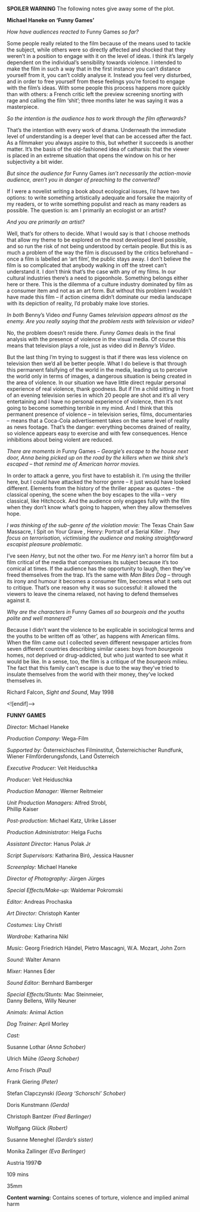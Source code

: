 
**SPOILER WARNING** The following notes give away some of the plot.

**Michael Haneke on ‘Funny Games’**

_How have audiences reacted to_ Funny Games _so far?_

Some people really related to the film because of the means used to tackle the subject, while others were so directly affected and shocked that they weren’t in a position to engage with it on the level of ideas. I think it’s largely dependent on the individual’s sensibility towards violence. I intended to make the film in such a way that in the first instance you can’t distance yourself from it, you can’t coldly analyse it. Instead you feel very disturbed, and in order to free yourself from these feelings you’re forced to engage with the film’s ideas. With some people this process happens more quickly than with others: a French critic left the preview screening snorting with rage and calling the film ‘shit’; three months later he was saying it was a masterpiece.

_So the intention is the audience has to work through the film afterwards?_

That’s the intention with every work of drama. Underneath the immediate level of understanding is a deeper level that can be accessed after the fact. As a filmmaker you always aspire to this, but whether it succeeds is another matter. It’s the basis of the old-fashioned idea of catharsis: that the viewer is placed in an extreme situation that opens the window on his or her subjectivity a bit wider.

_But since the audience for_ Funny Games _isn’t necessarily the action-movie audience, aren’t you in danger of preaching to the converted?_

If I were a novelist writing a book about ecological issues, I’d have two options: to write something artistically adequate and forsake the majority of my readers, or to write something populist and reach as many readers as possible. The question is: am I primarily an ecologist or an artist?

_And you are primarily an artist?_

Well, that’s for others to decide. What I would say is that I choose methods that allow my theme to be explored on the most developed level possible, and so run the risk of not being understood by certain people. But this is as much a problem of the way the film is discussed by the critics beforehand – once a film is labelled an ‘art film’, the public stays away. I don’t believe the film is so complicated that anybody walking in off the street can’t understand it. I don’t think that’s the case with any of my films. In our cultural industries there’s a need to pigeonhole. Something belongs either here or there. This is the dilemma of a culture industry dominated by film as a consumer item and not as an art form. But without this problem I wouldn’t have made this film – if action cinema didn’t dominate our media landscape with its depiction of reality, I’d probably make love stories.

_In both_ Benny’s Video _and_ Funny Games _television appears almost as the enemy. Are you really saying that the problem rests with television or video?_

No, the problem doesn’t reside there. _Funny Games_ deals in the final analysis with the presence of violence in the visual media. Of course this means that television plays a role, just as video did in _Benny’s Video_.

But the last thing I’m trying to suggest is that if there was less violence on television then we’d all be better people. What I do believe is that through this permanent falsifying of the world in the media, leading us to perceive the world only in terms of images, a dangerous situation is being created in the area of violence. In our situation we have little direct regular personal experience of real violence, thank goodness. But if I’m a child sitting in front of an evening television series in which 20 people are shot and it’s all very entertaining and I have no personal experience of violence, then it’s not going to become something terrible in my mind. And I think that this permanent presence of violence – in television series, films, documentaries – means that a Coca-Cola advertisement takes on the same level of reality as news footage. That’s the danger: everything becomes drained of reality, so violence appears easy to exercise and with few consequences. Hence inhibitions about being violent are reduced.

_There are moments in_ Funny Games _– Georgie’s escape to the house next door, Anna being picked up on the road by the killers when we think she’s escaped – that remind me of American horror movies._

In order to attack a genre, you first have to establish it. I’m using the thriller here, but I could have attacked the horror genre – it just would have looked different. Elements from the history of the thriller appear as quotes – the classical opening, the scene when the boy escapes to the villa – very classical, like Hitchcock. And the audience only engages fully with the film when they don’t know what’s going to happen, when they allow themselves hope.

_I was thinking of the sub-genre of the violation movie:_ The Texas Chain Saw Massacre, I Spit on Your Grave _,_ Henry: Portrait of a Serial Killer _. They focus on terrorisation, victimising the audience and making straightforward escapist pleasure problematic._

I’ve seen _Henry_, but not the other two. For me _Henry_ isn’t a horror film but a film critical of the media that compromises its subject because it’s too comical at times. If the audience has the opportunity to laugh, then they’ve freed themselves from the trap. It’s the same with _Man Bites Dog_ – through its irony and humour it becomes a consumer film, becomes what it sets out to critique. That’s one reason why it was so successful: it allowed the viewers to leave the cinema relaxed, not having to defend themselves against it.

_Why are the characters in_ Funny Games _all so bourgeois and the youths polite and well mannered?_

Because I didn’t want the violence to be explicable in sociological terms and the youths to be written off as ‘other’, as happens with American films. When the film came out I collected seven different newspaper articles from seven different countries describing similar cases: boys from _bourgeois_ homes, not deprived or drug-addicted, but who just wanted to see what it would be like. In a sense, too, the film is a critique of the _bourgeois_ milieu. The fact that this family can’t escape is due to the way they’ve tried to insulate themselves from the world with their money, they’ve locked themselves in.

Richard Falcon, _Sight and Sound_, May 1998

<![endif]-->

**FUNNY GAMES**

_Director:_ Michael Haneke

_Production Company:_ Wega-Film

_Supported by:_ Österreichisches Filminstitut, Österreichischer Rundfunk, Wiener Filmförderungsfonds, Land Österreich

_Executive Producer:_ Veit Heiduschka

_Producer:_ Veit Heiduschka

_Production Manager:_ Werner Reitmeier

_Unit Production Managers:_ Alfred Strobl,  
Phillip Kaiser

_Post-production:_ Michael Katz, Ulrike Lässer

_Production Administrator:_ Helga Fuchs

_Assistant Director:_ Hanus Polak Jr

_Script Supervisors:_ Katharina Biró, Jessica Hausner

_Screenplay:_ Michael Haneke

_Director of Photography:_ Jürgen Jürges

_Special Effects/Make-up:_ Waldemar Pokromski

_Editor:_ Andreas Prochaska

_Art Director:_ Christoph Kanter

_Costumes:_ Lisy Christl

_Wardrobe:_ Katharina Nikl

_Music:_ Georg Friedrich Händel, Pietro Mascagni, W.A. Mozart, John Zorn

_Sound:_ Walter Amann

_Mixer:_ Hannes Eder

_Sound Editor:_ Bernhard Bamberger

_Special Effects/Stunts:_ Mac Steinmeier,  
Danny Bellens, Willy Neuner

_Animals:_ Animal Action

_Dog Trainer:_ April Morley

_Cast:_

Susanne Lothar _(Anna Schober)_

Ulrich Mühe _(Georg Schober)_

Arno Frisch _(Paul)_

Frank Giering _(Peter)_

Stefan Clapczynski _(Georg ‘Schorschi’ Schober)_

Doris Kunstmann _(Gerda)_

Christoph Bantzer _(Fred Berlinger)_

Wolfgang Glück _(Robert)_

Susanne Meneghel _(Gerda’s sister)_

Monika Zallinger _(Eva Berlinger)_

Austria 1997©

109 mins

35mm

**Content warning:** Contains scenes of torture, violence and implied animal harm
<!--stackedit_data:
eyJoaXN0b3J5IjpbLTE5OTEwMzk2MDZdfQ==
-->